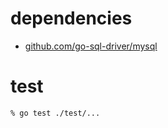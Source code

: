 # dependencies
- [github.com/go-sql-driver/mysql](https://github.com/go-sql-driver/mysql)

# test
```
% go test ./test/...
```

